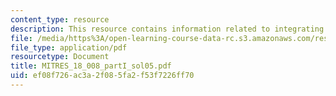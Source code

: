 ```yaml
---
content_type: resource
description: This resource contains information related to integrating complex functions.
file: /media/https%3A/open-learning-course-data-rc.s3.amazonaws.com/res-18-008-calculus-revisited-complex-variables-differential-equations-and-linear-algebra-fall-2011/ef08f726ac3a2f085fa2f53f7226ff70_MITRES_18_008_partI_sol05.pdf
file_type: application/pdf
resourcetype: Document
title: MITRES_18_008_partI_sol05.pdf
uid: ef08f726-ac3a-2f08-5fa2-f53f7226ff70
---
```

